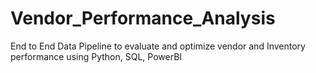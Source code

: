 # Vendor_Performance_Analysis
End to End Data Pipeline to evaluate and optimize vendor and Inventory performance using Python, SQL, PowerBI

